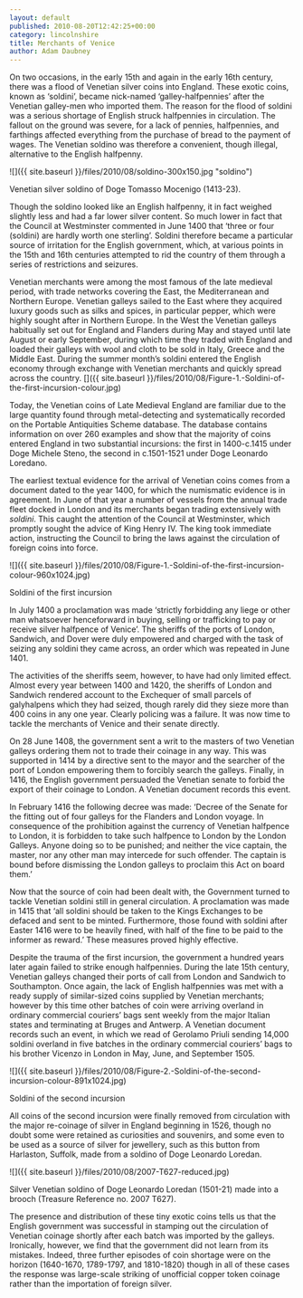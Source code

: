 ```yaml
---
layout: default
published: 2010-08-20T12:42:25+00:00
category: lincolnshire
title: Merchants of Venice
author: Adam Daubney
---
```



On two occasions, in the early 15th and again in the early 16th century, there was a flood of Venetian silver coins into England. These exotic coins, known as ‘soldini’, became nick-named ‘galley-halfpennies’ after the Venetian galley-men who imported them. The reason for the flood of soldini was a serious shortage of English struck halfpennies in circulation. The fallout on the ground was severe, for a lack of pennies, halfpennies, and farthings affected everything from the purchase of bread to the payment of wages. The Venetian soldino was therefore a convenient, though illegal, alternative to the English halfpenny.

![]({{ site.baseurl }}/files/2010/08/soldino-300x150.jpg "soldino")

Venetian silver soldino of Doge Tomasso Mocenigo (1413-23).

Though the soldino looked like an English halfpenny, it in fact weighed slightly less and had a far lower silver content. So much lower in fact that the Council at Westminster commented in June 1400 that ‘three or four (soldini) are hardly worth one sterling’. Soldini therefore became a particular source of irritation for the English government, which, at various points in the 15th and 16th centuries attempted to rid the country of them through a series of restrictions and seizures.

Venetian merchants were among the most famous of the late medieval period, with trade networks covering the East, the Mediterranean and Northern Europe. Venetian galleys sailed to the East where they acquired luxury goods such as silks and spices, in particular pepper, which were highly sought after in Northern Europe. In the West the Venetian galleys habitually set out for England and Flanders during May and stayed until late August or early September, during which time they traded with England and loaded their galleys with wool and cloth to be sold in Italy, Greece and the Middle East. During the summer month’s soldini entered the English economy through exchange with Venetian merchants and quickly spread across the country. []({{ site.baseurl }}/files/2010/08/Figure-1.-Soldini-of-the-first-incursion-colour.jpg)

Today, the Venetian coins of Late Medieval England are familiar due to the large quantity found through metal-detecting and systematically recorded on the Portable Antiquities Scheme database. The database contains information on over 260 examples and show that the majority of coins entered England in two substantial incursions: the first in 1400-c.1415 under Doge Michele Steno, the second in c.1501-1521 under Doge Leonardo Loredano.

The earliest textual evidence for the arrival of Venetian coins comes from a document dated to the year 1400, for which the numismatic evidence is in agreement. In June of that year a number of vessels from the annual trade fleet docked in London and its merchants began trading extensively with _soldini_. This caught the attention of the Council at Westminster, which promptly sought the advice of King Henry IV. The king took immediate action, instructing the Council to bring the laws against the circulation of foreign coins into force.

![]({{ site.baseurl }}/files/2010/08/Figure-1.-Soldini-of-the-first-incursion-colour-960x1024.jpg)

Soldini of the first incursion

In July 1400 a proclamation was made ‘strictly forbidding any liege or other man whatsoever henceforward in buying, selling or trafficking to pay or receive silver halfpence of Venice’. The sheriffs of the ports of London, Sandwich, and Dover were duly empowered and charged with the task of seizing any soldini they came across, an order which was repeated in June 1401.

The activities of the sheriffs seem, however, to have had only limited effect. Almost every year between 1400 and 1420, the sheriffs of London and Sandwich rendered account to the Exchequer of small parcels of galyhalpens which they had seized, though rarely did they sieze more than 400 coins in any one year. Clearly policing was a failure. It was now time to tackle the merchants of Venice and their senate directly.

On 28 June 1408, the government sent a writ to the masters of two Venetian galleys ordering them not to trade their coinage in any way. This was supported in 1414 by a directive sent to the mayor and the searcher of the port of London empowering them to forcibly search the galleys. Finally, in 1416, the English government persuaded the Venetian senate to forbid the export of their coinage to London. A Venetian document records this event.

In February 1416 the following decree was made: ‘Decree of the Senate for the fitting out of four galleys for the Flanders and London voyage. In consequence of the prohibition against the currency of Venetian halfpence to London, it is forbidden to take such halfpence to London by the London Galleys. Anyone doing so to be punished; and neither the vice captain, the master, nor any other man may intercede for such offender. The captain is bound before dismissing the London galleys to proclaim this Act on board them.’

Now that the source of coin had been dealt with, the Government turned to tackle Venetian soldini still in general circulation. A proclamation was made in 1415 that ‘all soldini should be taken to the Kings Exchanges to be defaced and sent to be minted. Furthermore, those found with soldini after Easter 1416 were to be heavily fined, with half of the fine to be paid to the informer as reward.’ These measures proved highly effective.

Despite the trauma of the first incursion, the government a hundred years later again failed to strike enough halfpennies. During the late 15th century, Venetian galleys changed their ports of call from London and Sandwich to Southampton. Once again, the lack of English halfpennies was met with a ready supply of similar-sized coins supplied by Venetian merchants; however by this time other batches of coin were arriving overland in ordinary commercial couriers’ bags sent weekly from the major Italian states and terminating at Bruges and Antwerp. A Venetian document records such an event, in which we read of Gerolamo Priuli sending 14,000 soldini overland in five batches in the ordinary commercial couriers’ bags to his brother Vicenzo in London in May, June, and September 1505.

![]({{ site.baseurl }}/files/2010/08/Figure-2.-Soldini-of-the-second-incursion-colour-891x1024.jpg)

Soldini of the second incursion

All coins of the second incursion were finally removed from circulation with the major re-coinage of silver in England beginning in 1526, though no doubt some were retained as curiosities and souvenirs, and some even to be used as a source of silver for jewellery, such as this button from Harlaston, Suffolk, made from a soldino of Doge Leonardo Loredan.

![]({{ site.baseurl }}/files/2010/08/2007-T627-reduced.jpg)

Silver Venetian soldino of Doge Leonardo Loredan (1501-21) made into a brooch (Treasure Reference no. 2007 T627).

The presence and distribution of these tiny exotic coins tells us that the English government was successful in stamping out the circulation of Venetian coinage shortly after each batch was imported by the galleys. Ironically, however, we find that the government did not learn from its mistakes. Indeed, three further episodes of coin shortage were on the horizon (1640-1670, 1789-1797, and 1810-1820) though in all of these cases the response was large-scale striking of unofficial copper token coinage rather than the importation of foreign silver.
